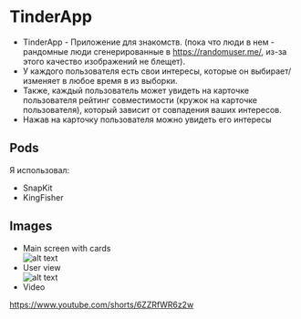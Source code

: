 # TinderApp

 * TinderApp - Приложение для знакомств. (пока что люди в нем - рандомные люди сгенерированные в   https://randomuser.me/, из-за этого качество изображений не блещет).  
 * У каждого пользователя есть свои интересы, которые он выбирает/изменяет в любое время в из выборки.  
 * Также, каждый пользователь может увидеть на карточке пользователя рейтинг совместимости (кружок на карточке пользователя), который зависит от совпадения ваших интересов.
 * Нажав на карточку пользователя можно увидеть его интересы


## Pods

Я использовал: 
- SnapKit
- KingFisher


## Images 
* Main screen with cards   
![alt text](https://i.postimg.cc/9QGdcZ0n/main-screen.png) 
* User view   
![alt text](https://i.postimg.cc/85stH4B0/userview.png) 
* Video


https://www.youtube.com/shorts/6ZZRfWR6z2w
